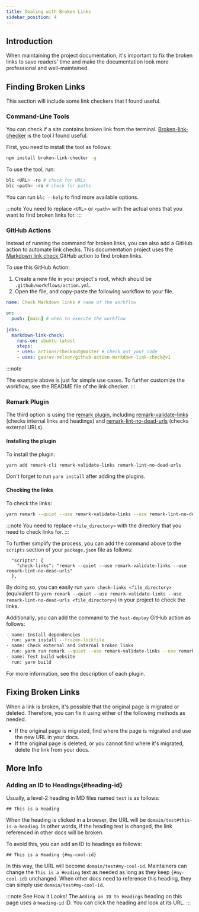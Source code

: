 ```yaml
---
title: Dealing with Broken Links
sidebar_position: 4
---
```


## Introduction

When maintaining the project documentation, it's important to fix the broken links to save readers' time and make the documentation look more professional and well-maintained.


## Finding Broken Links

This section will include some link checkers that I found useful.

### Command-Line Tools

You can check if a site contains broken link from the terminal. [Broken-link-checker](https://github.com/stevenvachon/broken-link-checker) is the tool I found useful.

First, you need to install the tool as follows:

```bash
npm install broken-link-checker -g
```

To use the tool, run:

```bash
blc <URL> -ro # check for URLs
blc <path> -ro # check for paths
```

You can run `blc --help` to find more available options.

:::note
You need to replace `<URL>` or `<path>` with the actual ones that you want to find broken links for.
:::

### GitHub Actions

Instead of running the command for broken links, you can also add a GitHub action to automate link checks. This documentation project uses the [Markdown link check ](https://github.com/gaurav-nelson/github-action-markdown-link-check) GitHub action to find broken links.

To use this GitHub Action:

1. Create a new file in your project's root, which should be `.github/workflows/action.yml`.
2. Open the file, and copy-paste the following workflow to your file.

  ```yml
  name: Check Markdown links # name of the workflow

  on: 
    push: [main] # when to execute the workflow
    
  jobs:
    markdown-link-check:
      runs-on: ubuntu-latest
      steps:
      - uses: actions/checkout@master # check out your code
      - uses: gaurav-nelson/github-action-markdown-link-check@v1
  ```

  :::note

  The example above is just for simple use cases. To further customize the workflow, see the README file of the link checker.
  :::

### Remark Plugin

The third option is using the [remark plugin](https://github.com/remarkjs/remark), including [remark-validate-links](https://github.com/remarkjs/remark-validate-links) (checks internal links and headings) and [remark-lint-no-dead-urls](https://github.com/remarkjs/remark-lint-no-dead-urls) (checks external URLs).

#### Installing the plugin

To install the plugin:

```bash
yarn add remark-cli remark-validate-links remark-lint-no-dead-urls
```

Don't forget to run `yarn install` after adding the plugins.

#### Checking the links

To check the links:

```bash
yarn remark --quiet --use remark-validate-links --use remark-lint-no-dead-urls <file_directory>
```

:::note
You need to replace `<file_directory>` with the directory that you need to check links for.
:::

To further simplify the process, you can add the command above to the `scripts` section of your `package.json` file as follows:

```
  "scripts": {
    "check-links": "remark --quiet --use remark-validate-links --use remark-lint-no-dead-urls"
  },
```

By doing so, you can easily run `yarn check-links <file_directory>` (equivalent to `yarn remark --quiet --use remark-validate-links --use remark-lint-no-dead-urls <file_directory>`) in your project to check the links.

Additionally, you can add the command to the `test-deploy` GitHub action as follows:

```bash
- name: Install dependencies
  run: yarn install --frozen-lockfile
- name: Check external and internal broken links
  run: yarn run remark --quiet --use remark-validate-links --use remark-lint-no-dead-urls <file_directory>
- name: Test build website
  run: yarn build
```

For more information, see the description of each plugin.

## Fixing Broken Links

When a link is broken, it's possible that the original page is migrated or deleted. Therefore, you can fix it using either of the following methods as needed.

- If the original page is migrated, find where the page is migrated and use the new URL in your docs.
- If the original page is deleted, or you cannot find where it's migrated, delete the link from your docs.

## More Info

### Adding an ID to Headings{#heading-id}

Usually, a level-2 heading in MD files named `test` is as follows:

```
## This is a Heading
```

When the heading is clicked in a browser, the URL will be `domain/test#this-is-a-heading`. In other words, if the heading text is changed, the link referenced in other docs will be broken.

To avoid this, you can add an ID to headings as follows:

```
## This is a Heading {#my-cool-id}
```


In this way, the URL will become `domain/test#my-cool-id`. Maintainers can change the `This is a Heading` text as needed as long as they keep `{#my-cool-id}` unchanged. When other docs need to reference this heading, they can simply use `domain/test#my-cool-id`.

:::note See How it Looks!
The `Adding an ID to Headings` heading on this page uses a `heading-id` ID. You can click the heading and look at its URL.
:::
